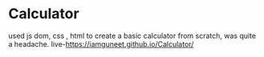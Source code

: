 # Calculator
used js dom, css , html to create a basic calculator from scratch, was quite a headache.
live-https://iamguneet.github.io/Calculator/
